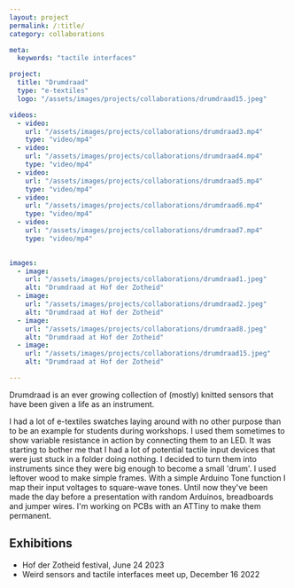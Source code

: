 ```yaml
---
layout: project
permalink: /:title/
category: collaborations

meta:
  keywords: "tactile interfaces"

project:
  title: "Drumdraad"
  type: "e-textiles"
  logo: "/assets/images/projects/collaborations/drumdraad15.jpeg"

videos:
  - video:
    url: "/assets/images/projects/collaborations/drumdraad3.mp4"
    type: "video/mp4"
  - video:
    url: "/assets/images/projects/collaborations/drumdraad4.mp4"
    type: "video/mp4"
  - video:
    url: "/assets/images/projects/collaborations/drumdraad5.mp4"
    type: "video/mp4"
  - video:
    url: "/assets/images/projects/collaborations/drumdraad6.mp4"
    type: "video/mp4"
  - video:
    url: "/assets/images/projects/collaborations/drumdraad7.mp4"
    type: "video/mp4"

    
images:
  - image:
    url: "/assets/images/projects/collaborations/drumdraad1.jpeg"
    alt: "Drumdraad at Hof der Zotheid"
  - image:
    url: "/assets/images/projects/collaborations/drumdraad2.jpeg"
    alt: "Drumdraad at Hof der Zotheid"
  - image:
    url: "/assets/images/projects/collaborations/drumdraad8.jpeg"
    alt: "Drumdraad at Hof der Zotheid"
  - image:
    url: "/assets/images/projects/collaborations/drumdraad15.jpeg"
    alt: "Drumdraad at Hof der Zotheid"

---
```

Drumdraad is an ever growing collection of (mostly) knitted sensors that have been given a life as an instrument. 

I had a lot of e-textiles swatches laying around with no other purpose than to be an example for students during workshops. I used them sometimes to show variable resistance in action by connecting them to an LED. It was starting to bother me that I had a lot of potential tactile input devices that were just stuck in a folder doing nothing. I decided to turn them into instruments since they were big enough to become a small 'drum'. I used leftover wood to make simple frames. With a simple Arduino Tone function I map their input voltages to square-wave tones. Until now they've been made the day before a presentation with random Arduinos, breadboards and jumper wires. I'm working on PCBs with an ATTiny to make them permanent. 

## Exhibitions

- Hof der Zotheid festival, June 24 2023
- Weird sensors and tactile interfaces meet up, December 16 2022